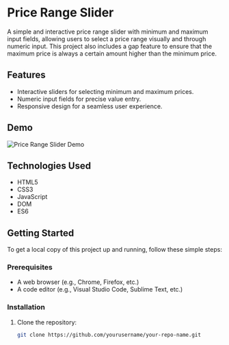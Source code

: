 # Price Range Slider

A simple and interactive price range slider with minimum and maximum input fields, allowing users to select a price range visually and through numeric input. This project also includes a gap feature to ensure that the maximum price is always a certain amount higher than the minimum price.

## Features

- Interactive sliders for selecting minimum and maximum prices.
- Numeric input fields for precise value entry.
- Responsive design for a seamless user experience.

## Demo

![Price Range Slider Demo](https://sangampshinde.github.io/Price-Range-Slider-with-Min-Max-/)

## Technologies Used

- HTML5
- CSS3
- JavaScript
- DOM
- ES6

## Getting Started

To get a local copy of this project up and running, follow these simple steps:

### Prerequisites

- A web browser (e.g., Chrome, Firefox, etc.)
- A code editor (e.g., Visual Studio Code, Sublime Text, etc.)

### Installation

1. Clone the repository:
   ```bash
   git clone https://github.com/yourusername/your-repo-name.git
